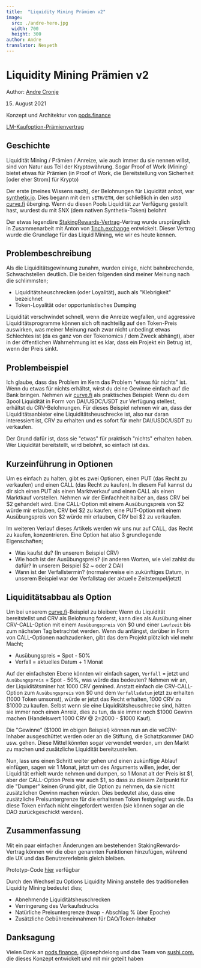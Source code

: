 ```yaml
---
title:  "Liquidity Mining Prämien v2"
image:
  src: ./andre-hero.jpg
  width: 700
  height: 300
author: Andre
translator: Nesyeth
---
```


# Liquidity Mining Prämien v2

Author: [Andre Cronje](https://twitter.com/AndreCronjeTech)</br>

15. August 2021

Konzept und Architektur von [pods.finance](https://www.pods.finance/)

[LM-Kaufoption-Prämienvertrag](https://twitter.com/AndreCronjeTech/status/1426580528510251008)

## **Geschichte**

Liquidität Mining / Prämien / Anreize, wie auch immer du sie nennen willst, sind von Natur aus Teil der Kryptowährung. Sogar Proof of Work (Mining) bietet etwas für Prämien (in Proof of Work, die Bereitstellung von Sicherheit \[oder eher Strom\] für Krypto)

Der erste (meines Wissens nach), der Belohnungen für Liquidität anbot, war [synthetix.io](https://synthetix.io/). Dies begann mit dem `sETH/ETH`, der schließlich in den `sUSD` [curve.fi](https://curve.fi/) überging. Wenn du diesen Pools Liquidität zur Verfügung gestellt hast, wurdest du mit SNX (dem nativen Synthetix-Token) belohnt

Der etwas legendäre [StakingRewards-Vertrag](https://github.com/Synthetixio/synthetix/blob/develop/contracts/StakingRewards.sol)-Vertrag wurde ursprünglich in Zusammenarbeit mit Anton von [1inch.exchange](https://1inch.exchange/) entwickelt. Dieser Vertrag wurde die Grundlage für das Liquid Mining, wie wir es heute kennen.

## **Problembeschreibung**

Als die Liquiditätsgewinnung zunahm, wurden einige, nicht bahnbrechende, Schwachstellen deutlich. Die beiden folgenden sind meiner Meinung nach die schlimmsten;

- Liquiditätsheuschrecken (oder Loyalität), auch als "Klebrigkeit" bezeichnet
- Token-Loyalität oder opportunistisches Dumping

Liquidität verschwindet schnell, wenn die Anreize wegfallen, und aggressive Liquiditätsprogramme können sich oft nachteilig auf den Token-Preis auswirken, was meiner Meinung nach zwar nicht unbedingt etwas Schlechtes ist (da es ganz von der Tokenomics / dem Zweck abhängt), aber in der öffentlichen Wahrnehmung ist es klar, dass ein Projekt ein Betrug ist, wenn der Preis sinkt.

## **Problembeispiel**

Ich glaube, dass das Problem im Kern das Problem "etwas für nichts" ist. Wenn du etwas für nichts erhältst, wirst du deine Gewinne einfach auf die Bank bringen. Nehmen wir [curve.fi](https://curve.fi/) als praktisches Beispiel: Wenn du dem 3pool Liquidität in Form von DAI/USDC/USDT zur Verfügung stellest, erhältst du CRV-Belohnungen. Für dieses Beispiel nehmen wir an, dass der Liquiditätsanbieter eine Liquiditätsheuschrecke ist, also nur daran interessiert ist, CRV zu erhalten und es sofort für mehr DAI/USDC/USDT zu verkaufen.

Der Grund dafür ist, dass sie "etwas" für praktisch "nichts" erhalten haben. Wer Liquidität bereitstellt, wird belohnt, so einfach ist das.

## **Kurzeinführung in Optionen**

Um es einfach zu halten, gibt es zwei Optionen, einen PUT (das Recht zu verkaufen) und einen CALL (das Recht zu kaufen). In diesem Fall kannst du dir sich einen PUT als einen Marktverkauf und einen CALL als einen Marktkauf vorstellen. Nehmen wir der Einfachheit halber an, dass CRV bei $2 gehandelt wird. Eine CALL-Option mit einem Ausübungspreis von $2 würde mir erlauben, CRV bei $2 zu kaufen, eine PUT-Option mit einem Ausübungspreis von $2 würde mir erlauben, CRV bei $2 zu verkaufen.

Im weiteren Verlauf dieses Artikels werden wir uns nur auf CALL, das Recht zu kaufen, konzentrieren. Eine Option hat also 3 grundlegende Eigenschaften;

- Was kaufst du? (In unserem Beispiel CRV)
- Wie hoch ist der Ausübungspreis? (in anderen Worten, wie viel zahlst du dafür? In unserem Beispiel $2 ~ oder 2 DAI)
- Wann ist der Verfallstermin? (normalerweise ein zukünftiges Datum, in unserem Beispiel war der Verfallstag der aktuelle Zeitstempel/jetzt)

## **Liquiditätsabbau als Option**

Um bei unserem [curve.fi](https://curve.fi/)-Beispiel zu bleiben: Wenn du Liquidität bereitstellst und CRV als Belohnung forderst, kann dies als Ausübung einer CRV-CALL-Option mit einem `Ausübungspreis` von $0 und einer `Laufzeit` bis zum nächsten Tag betrachtet werden. Wenn du anfängst, darüber in Form von CALL-Optionen nachzudenken, gibt das dem Projekt plötzlich viel mehr Macht;

- Ausübungspreis = Spot - 50%
- Verfall = aktuelles Datum + 1 Monat

Auf der einfachsten Ebene könnten wir einfach sagen, `Verfall` = jetzt und `Ausübungspreis` = Spot - 50%, was würde das bedeuten? Nehmen wir an, der Liquiditätsminer hat 1000 CRV gemined. Anstatt einfach die CRV-CALL-Option zum `Ausübungspreis` von $0 und dem `Verfallsdatum` jetzt zu erhalten (1000 Token umsonst), würde er jetzt das Recht erhalten, 1000 CRV zu $1000 zu kaufen. Selbst wenn sie eine Liquiditätsheuschrecke sind, hätten sie immer noch einen Anreiz, dies zu tun, da sie immer noch $1000 Gewinn machen (Handelswert 1000 CRV @ $2 =$2000 - $1000 Kauf).

Die "Gewinne" ($1000 im obigen Beispiel) können nun an die veCRV-Inhaber ausgeschüttet werden oder an die Stiftung, die Schatzkammer DAO usw. gehen. Diese Mittel könnten sogar verwendet werden, um den Markt zu machen und zusätzliche Liquidität bereitzustellen.

Nun, lass uns einen Schritt weiter gehen und einen zukünftige Ablauf einfügen, sagen wir 1 Monat, jetzt um des Arguments willen, jeder, der Liquidität erhielt wurde nehmen und dumpen, so 1 Monat alt der Preis ist $1, aber der CALL-Option Preis war auch $1, so dass zu diesem Zeitpunkt für die "Dumper" keinen Grund gibt, die Option zu nehmen, da sie nicht zusätzlichen Gewinn machen würden. Dies bedeutet also, dass eine zusätzliche Preisuntergrenze für die erhaltenen Token festgelegt wurde. Da diese Token einfach nicht eingefordert werden (sie können sogar an die DAO zurückgeschickt werden).

## **Zusammenfassung**

Mit ein paar einfachen Änderungen am bestehenden StakingRewards-Vertrag können wir die oben genannten Funktionen hinzufügen, während die UX und das Benutzererlebnis gleich bleiben.

Prototyp-Code [hier](https://gist.github.com/andrecronje/6c3da8b294488001adeda528f70bc301) verfügbar

Durch den Wechsel zu Options Liquidity Mining anstelle des traditionellen Liquidity Mining bedeutet dies;

- Abnehmende Liquiditätsheuschrecken
- Verringerung des Verkaufsdrucks
- Natürliche Preisuntergrenze (twap - Abschlag % über Epoche)
- Zusätzliche Gebühreneinnahmen für DAO/Token-Inhaber

## **Danksagung**

Vielen Dank an [pods.finance](https://www.pods.finance/), @josephdelong und das Team von [sushi.com](https://sushi.com/), die dieses Konzept entwickelt und mit mir geteilt haben